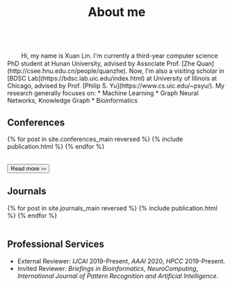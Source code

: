 ﻿---
permalink: /
title: "About me"
excerpt: "About me"
author_profile: true
redirect_from: 
  - /about/
  - /about.html
---

<br />
　　<!--I am currently a professor with the School of Software Engineering at South China University of Technology. I received my Bachelor Degree in Environmental Science and Engineering in 2006 and Master degree in Control Science and Engineering in 2009, both from Hunan University in Changsha, China. I received the Ph.D. degree in Computer Science from Nanyang Technological University, Singapore, in 2014. From 2014-2016, I worked as a Senior Research Associate on computer vision in the School of Computer Science, University of Adelaide, Australia. My research interests include machine learning, sparse analysis, deep learning and large-scale optimization.-->
Hi, my name is Xuan Lin. I'm currently a third-year computer science PhD student at Hunan University, advised by Associate Prof. [Zhe Quan](http://csee.hnu.edu.cn/people/quanzhe). Now, I'm also a visiting scholar in [BDSC Lab](https://bdsc.lab.uic.edu/index.html) at University of Illinois at Chicago, advised by Prof. [Philip S. Yu](https://www.cs.uic.edu/~psyu/). My research generally focuses on:
* Machine Learning
* Graph Neural Networks, Knowledge Graph
* Bioinformatics 

Conferences
----------
<div>
  <table>
  {% for post in site.conferences_main reversed %}
    <tr>{% include publication.html %}</tr>
  {% endfor %}
  </table>
  <a href="/mypapers/">
    <button class="btn btn--readmore">Read more <font size="1">>></font></button>
  </a>
</div>

<!-- <div margin-bottom:100px>
  <a href="/conferences/">
    <button class="btn btn--readmore">Read more <font size="1">>></font></button>
  </a>
</div>  -->


Journals
----------
<div>
  <table>
  {% for post in site.journals_main reversed %}
    <tr>{% include publication.html %}</tr>
  {% endfor %}
  </table>
<div>

  <!--
   <a href="/journals_main/">
    <button class="btn btn--readmore">Read more <font size="1">>></font></button>
  </a>
</div>-->

<!-- <div margin-bottom:100px>
  <a href="/journals/">
    <button class="btn btn--readmore">Read more <font size="1">>></font></button>
  </a>
</div> -->


<!--Preprint Paper
----------
<div>
  <table>
  {% for post in site.preprints reversed %}
    <tr>{% include publication.html %}</tr>
  {% endfor %}
  </table>
</div> -->

Professional Services
----------
* External Reviewer: *IJCAI* 2019-Present, *AAAI* 2020, *HPCC* 2019-Present.
* Invited Reviewer: *Briefings in Bioinformatics*, *NeuroComputing*, *International Journal of Pattern Recognition and Artificial Intelligence*.
